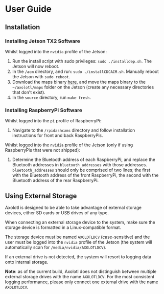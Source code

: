 # User Guide

## Installation
### Installing Jetson TX2 Software
Whilst logged into the `nvidia` profile of the Jetson:
1.  Run the install script with sudo privileges: `sudo ./installdep.sh`. The Jetson will now reboot.
2.  In the `/acm` directory, and run: `sudo ./installCDCACM.sh`. Manually reboot the Jetson with `sudo reboot`.
3.  Download the maps binary [here](https://drive.google.com/open?id=1UpHisYQQdKC_r3oSZfjjtk_R77760Z-u), and move the maps binary to the `~/axolotl/maps` folder on the Jetson (create any necessary directories that don't exist).
5.  In the `source` directory, run `make fresh`.

### Installing RaspberryPi Software
Whilst logged into the `pi` profile of RaspberryPi:
1. Navigate to the `/rpidashcams` directory and follow installation instructions for front and back RaspberryPis.

Whilst logged into the `nvidia` profile of the Jetson (only if using RaspberryPis that were not shipped):
1. Determine the Bluetooth address of each RaspberryPi, and replace the Bluetooth addresses in `bluetooth_addresses` with those addresses. `bluetooth_addresses` should only be comprised of two lines; the first with the Bluetooth address of the front RaspberryPi, the second with the Bluetooth address of the rear RaspberryPi.

## Using External Storage
Axolotl is designed to be able to take advantage of external storage devices, either SD cards or USB drives of any type.

When connecting an external storage device to the system, make sure the storage device is formatted in a Linux-compatible format.

The storage device must be named `AXOLOTLDCV` (case-sensitive) and the user must be logged into the `nvidia` profile of the Jetson (the system will automatically scan for `/media/nvidia/AXOLOTLDCV`).

If an external drive is not detected, the system will resort to logging data onto internal storage.

__Note:__ as of the current build, Axolotl does not distinguish between multiple external storage drives with the name `AXOLOTLDCV`. For the most consistent logging performance, please only connect one external drive with the name `AXOLOTLDCV`.
